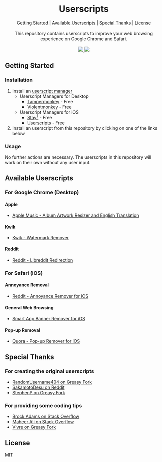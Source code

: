 <h1 align="center">
  Userscripts
</h1>

<div align="center">
  <a href="#getting-started">
    Getting Started
  </a>
  |
  <a href="#available-userscripts">
    Available Userscripts
  </a>
  |
  <a href="#special-thanks">
    Special Thanks
  </a>
  |
  <a href="#license">
    License
  </a>
  <br>
  <br>
  This repository contains userscripts to improve your web browsing experience on Google Chrome and Safari.
  <br>
  <br>
  <a href="https://developer.mozilla.org/en-US/docs/Web/JavaScript">
    <img src="https://img.shields.io/badge/Language-JavaScript-F7DF1E?style=for-the-badge&logo=javascript">
  </a>
  <a href="https://github.com/MrBukLau/userscripts/blob/master/LICENSE">
    <img src="https://img.shields.io/badge/License-MIT-181717?style=for-the-badge&logo=github">
  </a>
</div>

## Getting Started
### Installation
1. Install an [userscript manager](https://en.wikipedia.org/wiki/Userscript_manager)
    - Userscript Managers for Desktop
      - [Tampermonkey](https://www.tampermonkey.net/) - Free
      - [Violentmonkey](https://violentmonkey.github.io/) - Free
    - Userscript Managers for iOS
      - [Stay²](https://apps.apple.com/app/id1591620171) - Free
      - [Userscripts](https://apps.apple.com/app/id1463298887) - Free
2. Install an userscript from this repository by clicking on one of the links below
### Usage
No further actions are necessary. The userscripts in this repository will work on their own without any user input.

## Available Userscripts
### For Google Chrome (Desktop)
#### Apple
- [Apple Music - Album Artwork Resizer and English Translation](https://github.com/MrBukLau/userscripts/raw/master/javascripts/apple-music-album-artwork-resizer-and-english-translation.user.js)
#### Kwik
- [Kwik - Watermark Remover](https://github.com/MrBukLau/userscripts/raw/master/javascripts/kwik-watermark-remover.user.js)
#### Reddit
- [Reddit - Libreddit Redirection](https://github.com/MrBukLau/userscripts/raw/master/javascripts/reddit-libreddit-redirection.user.js)
### For Safari (iOS)
#### Annoyance Removal
- [Reddit - Annoyance Remover for iOS](https://github.com/MrBukLau/userscripts/raw/master/javascripts/reddit-annoyance-remover-for-ios.user.js)
#### General Web Browsing
- [Smart App Banner Remover for iOS](https://github.com/MrBukLau/userscripts/raw/master/javascripts/smart-app-banner-remover-for-ios.user.js)
#### Pop-up Removal
- [Quora - Pop-up Remover for iOS](https://github.com/MrBukLau/userscripts/raw/master/javascripts/quora-pop-up-remover-for-ios.user.js)

## Special Thanks
### For creating the original userscripts
- [RandomUsername404 on Greasy Fork](https://greasyfork.org/en/scripts/44669-bring-back-old-reddit)
- [SakamotoDesu on Reddit](https://reddit.com/r/animepiracy/comments/kfdmgg/any_way_to_block_the_kwik_watermark_on_animepahe/gg93qll/)
- [StephenP on Greasy Fork](https://greasyfork.org/en/scripts/395497-login-reminder-popup-remover)
### For providing some coding tips
- [Brock Adams on Stack Overflow](https://stackoverflow.com/questions/16065937/changing-a-pages-url-parameters)
- [Maheer Ali on Stack Overflow](https://stackoverflow.com/questions/55890434/how-can-i-to-remove-meta-tag-using-javascript)
- [Vivre on Greasy Fork](https://greasyfork.org/en/discussions/requests/55817-replace-string-in-an-url)

## License
[MIT](https://github.com/MrBukLau/userscripts/blob/master/LICENSE)
